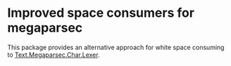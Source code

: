 Improved space consumers for megaparsec
===

This package provides an alternative approach for white space consuming to
[Text.Megaparsec.Char.Lexer](https://hackage.haskell.org/package/megaparsec-9.2.2/docs/Text-Megaparsec-Char-Lexer.html).
